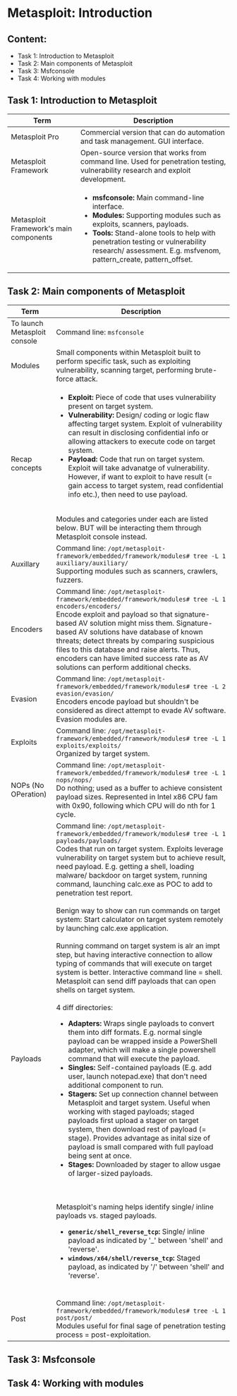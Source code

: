 # Metasploit: Introduction
## Content:
<ul><li>Task 1: Introduction to Metasploit</li><li>Task 2: Main components of Metasploit</li><li>Task 3: Msfconsole</li><li>Task 4: Working with modules</li></ul>

## Task 1: Introduction to Metasploit
| Term | Description |
|------|-------------|
| Metasploit Pro | Commercial version that can do automation and task management. GUI interface. |
| Metasploit Framework | Open-source version that works from command line. Used for penetration testing, vulnerability research and exploit development. |
| Metasploit Framework's main components | <ul><li><b>msfconsole:</b> Main command-line interface.</li><li><b>Modules:</b> Supporting modules such as exploits, scanners, payloads.</li><li><b>Tools:</b> Stand-alone tools to help with penetration testing or vulnerability research/ assessment. E.g. msfvenom, pattern_create, pattern_offset.</li></ul> |

## Task 2: Main components of Metasploit
| Term | Description |
|------|-------------|
| To launch Metasploit console | Command line: `msfconsole` |
| Modules | Small components within Metasploit built to perform specific task, such as exploiting vulnerability, scanning target, performing brute-force attack. |
| Recap concepts | <ul><li><b>Exploit:</b> Piece of code that uses vulnerability present on target system.</li><li><b>Vulnerability:</b> Design/ coding or logic flaw affecting target system. Exploit of vulnerability can result in disclosing confidential info or allowing attackers to execute code on target system.</li><li><b>Payload:</b> Code that run on target system. Exploit will take advanatge of vulnerability. However, if want to exploit to have result (= gain access to target system, read confidential info etc.), then need to use payload.</li></ul><br>Modules and categories under each are listed below. BUT will be interacting them through Metasploit console instead. </br> |
| Auxillary | Command line: `/opt/metasploit-framework/embedded/framework/modules# tree -L 1 auxiliary/auxiliary/`<br>Supporting modules such as scanners, crawlers, fuzzers.</br> |
| Encoders | Command line: `/opt/metasploit-framework/embedded/framework/modules# tree -L 1 encoders/encoders/` <br>Encode exploit and payload so that signature-based AV solution might miss them. Signature-based AV solutions have database of known threats; detect threats by comparing suspicious files to this database and raise alerts. Thus, encoders can have limited success rate as AV solutions can perform additional checks.</br> |
| Evasion | Command line: `/opt/metasploit-framework/embedded/framework/modules# tree -L 2 evasion/evasion/` <br>Encoders encode payload but shouldn't be considered as direct attempt to evade AV software. Evasion modules are.</br> |
| Exploits | Command line: `/opt/metasploit-framework/embedded/framework/modules# tree -L 1 exploits/exploits/` <br>Organized by target system.</br> |
| NOPs (No OPeration) | Command line: `/opt/metasploit-framework/embedded/framework/modules# tree -L 1 nops/nops/` <br>Do nothing; used as a buffer to achieve consistent payload sizes. Represented in Intel x86 CPU fam with 0x90, following which CPU will do nth for 1 cycle.</br> |
| Payloads | Command line: `/opt/metasploit-framework/embedded/framework/modules# tree -L 1 payloads/payloads/` <br>Codes that run on target system. Exploits leverage vulnerability on target system but to achieve result, need payload. E.g. getting a shell, loading malware/ backdoor on target system, running command, launching calc.exe as POC to add to penetration test report.</br><br>Benign way to show can run commands on target system: Start calculator on target system remotely by launching calc.exe application.</br><br>Running command on target system is alr an impt step, but having interactive connection to allow typing of commands that will execute on target system is better. Interactive command line = shell. Metasploit can send diff payloads that can open shells on target system.</br><br>4 diff directories:<ul><li><b>Adapters:</b> Wraps single payloads to convert them into diff formats. E.g. normal single payload can be wrapped inside a PowerShell adapter, which will make a single powershell command that will execute the payload.</li><li><b>Singles:</b> Self-contained payloads (E.g. add user, launch notepad.exe) that don't need additional component to run.</li><li><b>Stagers:</b> Set up connection channel between Metasploit and target system. Useful when working with staged payloads; staged payloads first upload a stager on target system, then download rest of payload (= stage). Provides advantage as inital size of payload is small compared with full payload being sent at once.</li><li><b>Stages:</b> Downloaded by stager to allow usgae of larger-sized payloads.</li></ul></br><br>Metasploit's naming helps identify single/ inline payloads vs. staged payloads.<ul><li><b>`generic/shell_reverse_tcp`:</b> Single/ inline payload as indicated by '_' between 'shell' and 'reverse'.</li><li><b>`windows/x64/shell/reverse_tcp`:</b> Staged payload, as indicated by '/' between 'shell' and 'reverse'.</li></ul></br> |
| Post | Command line: `/opt/metasploit-framework/embedded/framework/modules# tree -L 1 post/post/` <br>Modules useful for final sage of penetration testing process = post-exploitation.</br> |

## Task 3: Msfconsole
## Task 4: Working with modules
